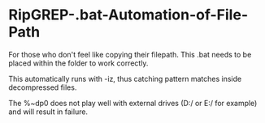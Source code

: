 # RipGREP-.bat-Automation-of-File-Path

For those who don't feel like copying their filepath. This .bat needs to be placed within the folder to work correctly.

This automatically runs with -iz, thus catching pattern matches inside decompressed files. 

The %~dp0 does not play well with external drives (D:/ or E:/ for example) and will result in failure.
